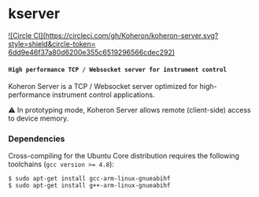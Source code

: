 # kserver

[![Circle CI](https://circleci.com/gh/Koheron/koheron-server.svg?style=shield&circle-token=	6dd9e46f37a80d6200e355c6519296566cdec292)](https://circleci.com/gh/Koheron/koheron-server)

#### `High performance TCP / Websocket server for instrument control`

Koheron Server is a TCP / Websocket server optimized for high-performance instrument control applications.

:warning: In prototyping mode, Koheron Server allows remote (client-side) access to device memory.

### Dependencies

Cross-compiling for the Ubuntu Core distribution requires the following toolchains (`gcc version >= 4.8`):
```
$ sudo apt-get install gcc-arm-linux-gnueabihf
$ sudo apt-get install g++-arm-linux-gnueabihf
```


